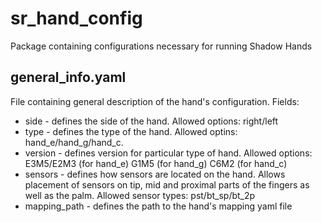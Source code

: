 # sr_hand_config

Package containing configurations necessary for running Shadow Hands

## general_info.yaml

File containing general description of the hand's configuration. Fields:
- side - defines the side of the hand. Allowed options: right/left
- type - defines the type of the hand. Allowed optins: hand_e/hand_g/hand_c.
- version - defines version for particular type of hand. Allowed options: E3M5/E2M3 (for hand_e) G1M5 (for hand_g) C6M2 (for hand_c)
- sensors - defines how sensors are located on the hand. Allows placement of sensors on tip, mid and proximal parts of the fingers as well as the palm. Allowed sensor types: pst/bt_sp/bt_2p
- mapping_path - defines the path to the hand's mapping yaml file
